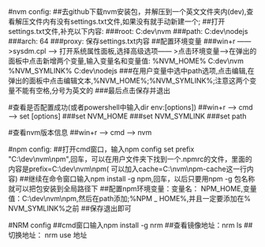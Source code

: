 #nvm config:
##去github下载nvm安装包，并解压到一个英文文件夹内(dev),查看解压文件内有没有settings.txt文件,如果没有就手动新建一个;
##打开settings.txt文件,补充以下内容:
###root: C:dev\nvm
###path: C:dev\nodejs
###arch: 64
###proxy: 
保存settings.txt内容
##配置环境变量
###win+r ——>sysdm.cpl ——> 打开系统属性面板,选择高级选项—— >点击环境变量——>在弹出的面板中点击新增两个变量,输入变量名和变量值:
	%NVM_HOME%	C:dev\nvm
	%NVM_SYMLINK%	C:dev\nodejs
###在用户变量中选中path选项,点击编辑,在弹出的面板中点击编辑文本,%NVM_HOME%;%NVM_SYMLINK%;注意这两个变量不能有空格,分号为英文的
###最后点击保存并退出

#查看是否配置成功(或者powershell中输入dir env:[options])
##win+r ——> cmd ——> set [options]
###set NVM_HOME
###set NVM_SYMLINK
###set path

#查看nvm版本信息
##win+r ——> cmd ——> nvm

#npm config:
##打开cmd窗口，输入npm  config set prefix "C:\dev\nvm\npm",回车，可以在用户文件夹下找到一个.npmrc的文件，里面的内容是prefix=C:\dev\nvm\npm( 可以加入cache=C:\nvm\npm-cache这一行内容)
##继续在命令窗口输入npm  install -g npm,回车，以后只要用npm  -g 包名称就可以把包安装到全局路径下
##配置npm环境变量：变量名： NPM_HOME,变量值：C:\dev\nvm\npm,然后在path添加;%NPM _ HOME%,并且一定要添加在% NVM_SYMLINK%之前
##保存退出即可

#NRM config
##cmd窗口输入npm  install -g nrm
##查看镜像地址：nrm  ls
##切换地址： nrm use 地址